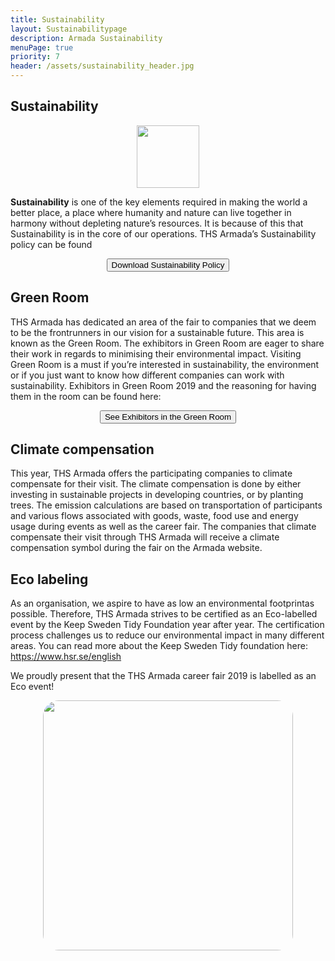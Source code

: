 ```yaml
---
title: Sustainability
layout: Sustainabilitypage
description: Armada Sustainability
menuPage: true
priority: 7
header: /assets/sustainability_header.jpg
---
```

## **Sustainability**

<div  style="text-align: center !important;">
   <img src="/assets/sustainability-melon-nolabel.png" height="100em" width="100em"/>
</div>

<b id="sustainability-color">Sustainability</b> is one of the key elements required in making the world a better place, a place
where humanity and nature can live together in harmony without depleting nature’s resources. It
is because of this that Sustainability is in the core of our operations. THS Armada’s
Sustainability policy can be found

<form style="text-align:center; margin-bottom: 1em;" method="get" action="/assets/Sustainability_Diversity-Policy.pdf">
   <button type="submit">Download Sustainability Policy</button>
</form>

## **Green Room**

THS Armada has dedicated an area of the fair to companies that we deem to be the
frontrunners in our vision for a sustainable future. This area is known as the Green Room. The
exhibitors in Green Room are eager to share their work in regards to minimising their
environmental impact. Visiting Green Room is a must if you’re interested in sustainability, the
environment or if you just want to know how different companies can work with sustainability.
Exhibitors in Green Room 2019 and the reasoning for having them in the room can be found
here:

<form style="text-align:center; margin-bottom: 1em;" method="get" action="/assets/green-room.pdf">
   <button type="submit">See Exhibitors in the Green Room</button>
</form>

## **Climate compensation**

This year, THS Armada offers the participating companies to climate compensate for their visit.
The climate compensation is done by either investing in sustainable projects in developing
countries, or by planting trees. The emission calculations are based on transportation of
participants and various flows associated with goods, waste, food use and energy usage during
events as well as the career fair. The companies that climate compensate their visit through
THS Armada will receive a climate compensation symbol during the fair on the Armada website. 

## **Eco labeling**

As an organisation, we aspire to have as low an environmental footprintas possible. Therefore,
THS Armada strives to be certified as an Eco-labelled event by the Keep Sweden Tidy
Foundation year after year. The certification process challenges us to reduce our environmental
impact in many different areas. You can read more about the Keep Sweden Tidy foundation
here: https://www.hsr.se/english

We proudly present that the THS Armada career fair 2019 is labelled as an Eco event! 

<div id="imgstuff" style="text-align: center !important;">
   <img style="border-radius: 25px;" src="/assets/image003.jpg" height="400em" width="400em"/>
</div>
